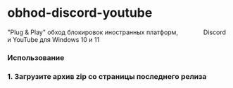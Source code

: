 # obhod-discord-youtube
"Plug & Play" обход блокировок иностранных платформ, <img height="14" width="50" src="https://unpkg.com/simple-icons@v15/icons/discord.svg" /> Discord и YouTube для Windows 10 и 11
<h3>Использование<h3>
1. Загрузите архив zip со страницы последнего релиза
